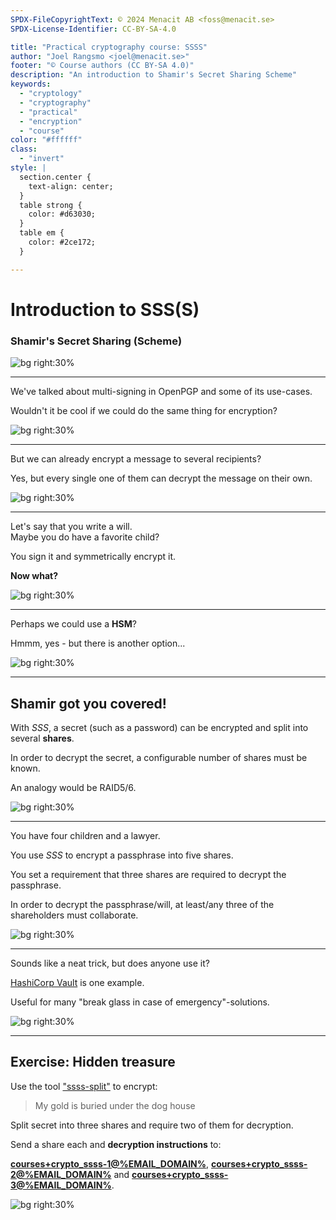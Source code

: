 ```yaml
---
SPDX-FileCopyrightText: © 2024 Menacit AB <foss@menacit.se>
SPDX-License-Identifier: CC-BY-SA-4.0

title: "Practical cryptography course: SSSS"
author: "Joel Rangsmo <joel@menacit.se>"
footer: "© Course authors (CC BY-SA 4.0)"
description: "An introduction to Shamir's Secret Sharing Scheme"
keywords:
  - "cryptology"
  - "cryptography"
  - "practical"
  - "encryption"
  - "course"
color: "#ffffff"
class:
  - "invert"
style: |
  section.center {
    text-align: center;
  }
  table strong {
    color: #d63030;
  }
  table em {
    color: #2ce172;
  }

---
```

<!-- _footer: "%ATTRIBUTION_PREFIX% Steve Jurvetson (CC BY 2.0)" -->
# Introduction to SSS(S)
### Shamir's Secret Sharing (Scheme)

![bg right:30%](images/37-drones.jpg)

---
<!-- _footer: "%ATTRIBUTION_PREFIX% Steve Jurvetson (CC BY 2.0)" -->
We've talked about multi-signing in OpenPGP and some of its use-cases.  
  
Wouldn't it be cool if we could do the same thing for encryption?

![bg right:30%](images/37-drones.jpg)

---
<!-- _footer: "%ATTRIBUTION_PREFIX% Steve Jurvetson (CC BY 2.0)" -->
But we can already encrypt a message
to several recipients?  
  
Yes, but every single one of them can
decrypt the message on their own.

![bg right:30%](images/37-drones.jpg)

---
<!-- _footer: "%ATTRIBUTION_PREFIX% Steve Jurvetson (CC BY 2.0)" -->
Let's say that you write a will.  
Maybe you do have a favorite child?  
  
You sign it and symmetrically encrypt it.  
  
**Now what?**

![bg right:30%](images/37-drones.jpg)

---
<!-- _footer: "%ATTRIBUTION_PREFIX% Steve Jurvetson (CC BY 2.0)" -->
Perhaps we could use a **HSM**?  
  
Hmmm, yes - but there is another option...

![bg right:30%](images/37-drones.jpg)

---
<!-- _footer: "%ATTRIBUTION_PREFIX% Steve Jurvetson (CC BY 2.0)" -->
## Shamir got you covered!
With _SSS_, a secret (such as a password)
can be encrypted and split into
several **shares**.  
  
In order to decrypt the secret,
a configurable number of shares must be known.  
  
An analogy would be RAID5/6.

![bg right:30%](images/37-drones.jpg)

---
<!-- _footer: "%ATTRIBUTION_PREFIX% Steve Jurvetson (CC BY 2.0)" -->
You have four children and a lawyer.  
  
You use _SSS_ to encrypt a passphrase
into five shares.  

You set a requirement that three shares
are required to decrypt the passphrase.  
  
In order to decrypt the passphrase/will,
at least/any three of the shareholders
must collaborate.

![bg right:30%](images/37-drones.jpg)

---
<!-- _footer: "%ATTRIBUTION_PREFIX% Steve Jurvetson (CC BY 2.0)" -->
Sounds like a neat trick,
but does anyone use it?  
  
[HashiCorp Vault](https://www.hashicorp.com/products/vault) is one example.  
  
Useful for many
"break glass in case of emergency"-solutions.

![bg right:30%](images/37-drones.jpg)

---
<!-- _footer: "%ATTRIBUTION_PREFIX% Warren LeMay (CC BY-SA 2.0)" -->
## Exercise: Hidden treasure
Use the tool ["ssss-split"](http://point-at-infinity.org/ssss/) to encrypt:
> My gold is buried under the dog house
  
Split secret into three shares and require two of them for decryption.  
  
Send a share each and
**decryption instructions** to:
  
**[courses+crypto_ssss-1@%EMAIL_DOMAIN%](mailto:courses+crypto_ssss-1@%EMAIL_DOMAIN%)**,
**[courses+crypto_ssss-2@%EMAIL_DOMAIN%](mailto:courses+crypto_ssss-2@%EMAIL_DOMAIN%)** and
**[courses+crypto_ssss-3@%EMAIL_DOMAIN%](mailto:courses+crypto_ssss-3@%EMAIL_DOMAIN%)**.

![bg right:30%](images/37-vault_door.jpg)

